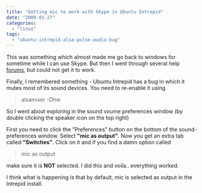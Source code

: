 ```yaml
---
title: "Getting mic to work with Skype in Ubuntu Intrepid"
date: "2009-01-27"
categories: 
  - "linux"
tags: 
  - "ubuntu-intrepid-alsa-pulse-audio-bug"
---
```


This was something which almost made me go back to windows for sometime while I can use Skype. But then I went through several help [forums](http://ubuntuforums.org/showthread.php?t=789578), but could not get it to work.

Finally, I remembered something - Ubuntu Intrepid has a bug in which it mutes most of its sound devices. You need to re-enable it using

> alsamixer -Dhw

So I went about exploring in the sound voume preferences window (by double clicking the speaker icon on the top right)

First you need to click the "Preferences" button on the bottom of the sound-preferences window. Select **"mic as output"**. Now you get an extra tab called **"Switches"**. Click on it and if you find a damn option called

> mic as output

make sure it is **NOT** selected. I did this and voila.. everything worked.

I think what is happening is that by default, mic is selected as output in the Intrepid install.
